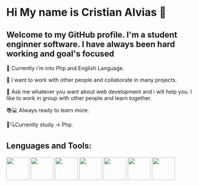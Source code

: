 # Hi My name is Cristian Alvias 👋


## Welcome to my GitHub profile. I'm a student enginner software. I have always been hard working and goal's focused

🌱 Currently i'm into Php and English Language.

👯 I want to work with other people and collaborate in many projects.

💬 Ask me whatever you want about web development and i will help you. I like to work in group with other people and learn together.

📚💻 Always ready to learn more.

💛🔍Currently study -> Php.


## Lenguages and Tools:
<a href="https://developer.mozilla.org/en-US/docs/Web/HTML"><img src="https://upload.wikimedia.org/wikipedia/commons/thumb/6/61/HTML5_logo_and_wordmark.svg/200px-HTML5_logo_and_wordmark.svg.png" width="60"></a>
<a href="https://developer.mozilla.org/en-US/docs/Web/CSS"><img src="https://blastcoding.com/wp-content/uploads/2018/10/CSS3.png" width="60"></a>
<a href="https://www.javascript.com/"><img src="https://i.imgur.com/IgwKCEI.png" width="60"></a>
<a href="https://sass-lang.com/"><img src="https://cdn3.iconfinder.com/data/icons/logos-and-brands-adobe/512/288_Sass-128.png" width="60"></a>
<a href="https://simple.wikipedia.org/wiki/C_(programming_language)"><img src="https://upload.wikimedia.org/wikipedia/commons/thumb/1/18/C_Programming_Language.svg/1200px-C_Programming_Language.svg.png" width="60"></a>
<a href="https://www.java.com/en/"><img src="https://www.megaleechers.com/storage/Java-Runtime-Environment-Icon.png" width="60"></a>
<a href="https://visualstudio.microsoft.com/downloads/"><img src="https://upload.wikimedia.org/wikipedia/commons/thumb/5/59/Visual_Studio_Icon_2019.svg/1200px-Visual_Studio_Icon_2019.svg.png" width="60"></a>


